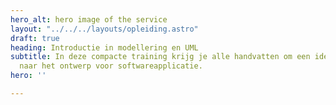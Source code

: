 ```yaml
---
hero_alt: hero image of the service
layout: "../../../layouts/opleiding.astro"
draft: true
heading: Introductie in modellering en UML
subtitle: In deze compacte training krijg je alle handvatten om een idee om te zetten
  naar het ontwerp voor softwareapplicatie.
hero: ''

---
```


